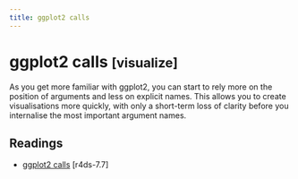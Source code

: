 ```yaml
---
title: ggplot2 calls
---
```


<!-- Generated automatically from vis-calls.yml. Do not edit by hand -->

# ggplot2 calls <small class='visualize'>[visualize]</small>


As you get more familiar with ggplot2, you can start to rely more
on the position of arguments and less on explicit names. This allows
you to create visualisations more quickly, with only a short-term
loss of clarity before you internalise the most important argument
names.

## Readings

  * [ggplot2 calls](http://r4ds.had.co.nz/exploratory-data-analysis.html#ggplot2-calls) [r4ds-7.7]


